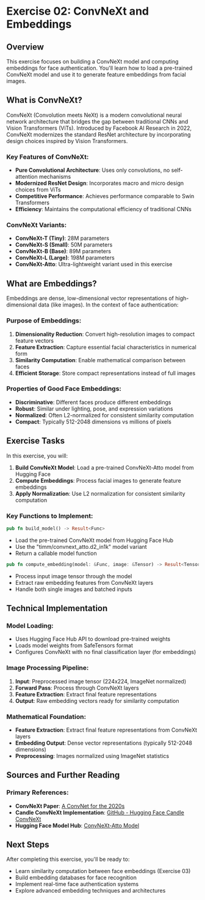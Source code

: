 # Exercise 02: ConvNeXt and Embeddings

## Overview

This exercise focuses on building a ConvNeXt model and computing embeddings for face authentication. You'll learn how to load a pre-trained ConvNeXt model and use it to generate feature embeddings from facial images.

## What is ConvNeXt?

ConvNeXt (Convolution meets NeXt) is a modern convolutional neural network architecture that bridges the gap between traditional CNNs and Vision Transformers (ViTs). Introduced by Facebook AI Research in 2022, ConvNeXt modernizes the standard ResNet architecture by incorporating design choices inspired by Vision Transformers.

### Key Features of ConvNeXt:
- **Pure Convolutional Architecture**: Uses only convolutions, no self-attention mechanisms
- **Modernized ResNet Design**: Incorporates macro and micro design choices from ViTs
- **Competitive Performance**: Achieves performance comparable to Swin Transformers
- **Efficiency**: Maintains the computational efficiency of traditional CNNs

### ConvNeXt Variants:
- **ConvNeXt-T (Tiny)**: 28M parameters
- **ConvNeXt-S (Small)**: 50M parameters  
- **ConvNeXt-B (Base)**: 89M parameters
- **ConvNeXt-L (Large)**: 198M parameters
- **ConvNeXt-Atto**: Ultra-lightweight variant used in this exercise

## What are Embeddings?

Embeddings are dense, low-dimensional vector representations of high-dimensional data (like images). In the context of face authentication:

### Purpose of Embeddings:
1. **Dimensionality Reduction**: Convert high-resolution images to compact feature vectors
2. **Feature Extraction**: Capture essential facial characteristics in numerical form
3. **Similarity Computation**: Enable mathematical comparison between faces
4. **Efficient Storage**: Store compact representations instead of full images

### Properties of Good Face Embeddings:
- **Discriminative**: Different faces produce different embeddings
- **Robust**: Similar under lighting, pose, and expression variations
- **Normalized**: Often L2-normalized for consistent similarity computation
- **Compact**: Typically 512-2048 dimensions vs millions of pixels

## Exercise Tasks

In this exercise, you will:

1. **Build ConvNeXt Model**: Load a pre-trained ConvNeXt-Atto model from Hugging Face
2. **Compute Embeddings**: Process facial images to generate feature embeddings
3. **Apply Normalization**: Use L2 normalization for consistent similarity computation

### Key Functions to Implement:

```rust
pub fn build_model() -> Result<Func>
```
- Load the pre-trained ConvNeXt model from Hugging Face Hub
- Use the "timm/convnext_atto.d2_in1k" model variant
- Return a callable model function

```rust
pub fn compute_embedding(model: &Func, image: &Tensor) -> Result<Tensor>
```
- Process input image tensor through the model
- Extract raw embedding features from ConvNeXt layers
- Handle both single images and batched inputs

## Technical Implementation

### Model Loading:
- Uses Hugging Face Hub API to download pre-trained weights
- Loads model weights from SafeTensors format
- Configures ConvNeXt with no final classification layer (for embeddings)

### Image Processing Pipeline:
1. **Input**: Preprocessed image tensor (224x224, ImageNet normalized)
2. **Forward Pass**: Process through ConvNeXt layers
3. **Feature Extraction**: Extract final feature representations
4. **Output**: Raw embedding vectors ready for similarity computation

### Mathematical Foundation:
- **Feature Extraction**: Extract final feature representations from ConvNeXt layers
- **Embedding Output**: Dense vector representations (typically 512-2048 dimensions)
- **Preprocessing**: Images normalized using ImageNet statistics

## Sources and Further Reading

### Primary References:
- **ConvNeXt Paper**: [A ConvNet for the 2020s](https://arxiv.org/abs/2201.03545)
- **Candle ConvNeXt Implementation**: [GitHub - Hugging Face Candle ConvNeXt](https://github.com/huggingface/candle/blob/main/candle-transformers/src/models/convnext.rs)
- **Hugging Face Model Hub**: [ConvNeXt-Atto Model](https://huggingface.co/timm/convnext_atto.d2_in1k)

## Next Steps

After completing this exercise, you'll be ready to:
- Learn similarity computation between face embeddings (Exercise 03)
- Build embedding databases for face recognition
- Implement real-time face authentication systems
- Explore advanced embedding techniques and architectures
